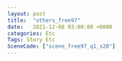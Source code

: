 ```yaml
---
layout: post
title:  "others_free97"
date:   2021-12-08 03:00:00 +0000
categories: Etc
Tags: Story Etc
SceneCode: ["scene_free97_q1_s20"]
---
```


